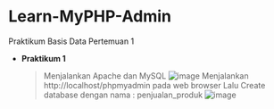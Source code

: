 # Learn-MyPHP-Admin
Praktikum Basis Data Pertemuan 1
- **Praktikum 1**
  > Menjalankan Apache dan MySQL
  > ![image](https://github.com/llaaa4/Learn-MyPHP-Admin/assets/160198256/5386cf30-b454-4bf0-b5e7-8e3fcbbd40b7)
  > Menjalankan http://localhost/phpmyadmin pada web browser
  > Lalu Create database dengan nama : penjualan_produk
  > ![image](https://github.com/llaaa4/Learn-MyPHP-Admin/assets/160198256/ff8b540b-e972-4558-a447-44e751f2b86c)


